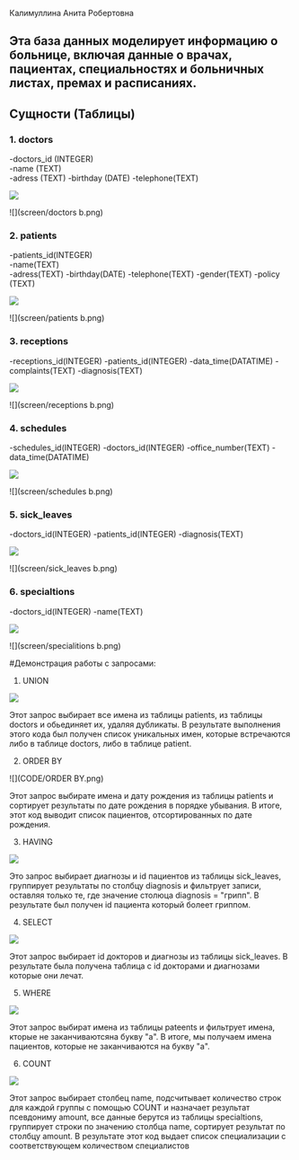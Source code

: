 Калимуллина Анита Робертовна

## Эта база данных моделирует информацию о больнице, включая данные о врачах, пациентах, специальностях и больничных листах, премах и расписаниях. 

## Сущности (Таблицы)

### 1. doctors

-doctors_id (INTEGER)      
-name (TEXT)         
-adress (TEXT)
-birthday (DATE)
-telephone(TEXT) 
       
![](screen/doctors.png)

![](screen/doctors b.png)

### 2. patients

-patients_id(INTEGER)            
-name(TEXT)           
-adress(TEXT)
-birthday(DATE)
-telephone(TEXT)
-gender(TEXT)
-policy (TEXT)

![](screen/patients.png)

![](screen/patients b.png)

### 3. receptions

-receptions_id(INTEGER)
-patients_id(INTEGER)
-data_time(DATATIME)
-complaints(TEXT) 
-diagnosis(TEXT) 

![](screen/receptions.png)

![](screen/receptions b.png)

### 4. schedules

-schedules_id(INTEGER)
-doctors_id(INTEGER)
-office_number(TEXT) 
-data_time(DATATIME)

![](screen/schedules.png)

![](screen/schedules b.png)

### 5. sick_leaves

-doctors_id(INTEGER)
-patients_id(INTEGER)
-diagnosis(TEXT) 

![](screen/sick_leaves.png)

![](screen/sick_leaves b.png)

### 6. specialtions

-doctors_id(INTEGER)
-name(TEXT) 

![](screen/spicialitions.png)

![](screen/specialitions b.png)

#Демонстрация работы с запросами:
1. UNION 

![](CODE/UNION.png)

Этот запрос выбирает все имена из таблицы patients, из таблицы doctors и обьединяет их, удаляя дубликаты. В результате выполнения этого кода был получен список уникальных имен, которые встречаются либо в таблице doctors, либо в таблице patient.

2. ORDER BY

![](CODE/ORDER BY.png)

Этот запрос выбирате имена и дату рождения из таблицы patients и сортирует результаты по дате рождения в порядке убывания. В итоге, этот код выводит список пациентов, отсортированных по дате рождения.

3. HAVING

![](CODE/HAVING.png)

Это запрос выбирает диагнозы и id пациентов из таблицы sick_leaves, группирует результаты по столбцу diagnosis и фильтрует записи, оставляя только те, где значение столюца diagnosis = "грипп". В результате был получен id пациента который болеет гриппом.

4. SELECT 

![](CODE/SELECT.png)

Этот запрос выбирает id докторов и диагнозы из таблицы sick_leaves. В результате была получена таблица с id докторами и диагнозами которые они лечат.

5. WHERE
 
![](CODE/WHERE.png)

Этот запрос выбират имена из таблицы pateents и фильтрует имена, кторые не заканчиваютсяна букву "а". В итоге, мы получаем имена пациентов, которые не заканчиваются на букву "а".

6. COUNT

![](CODE/COUNT.png)

Этот запрос выбирает столбец name, подсчитывает количество строк для каждой группы с помощью COUNT и назначает результат псевдониму amount, все данные берутся из таблицы specialtions, группирует строки по значению столбца name, сортирует результат по столбцу amount. В результате этот код выдает список специализации с соответствующем количеством специалистов 











